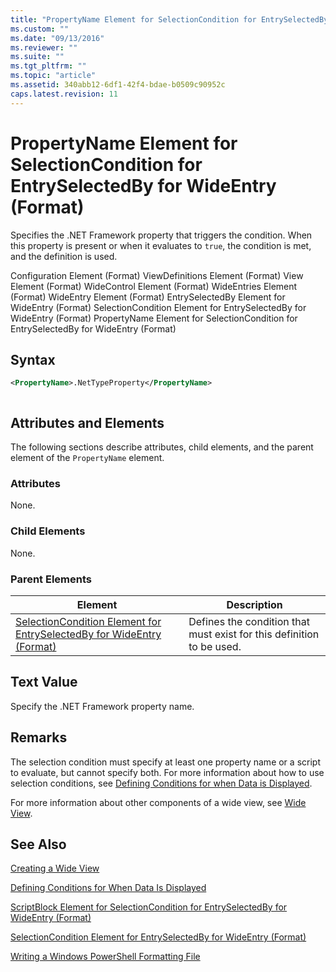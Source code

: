 ```yaml
---
title: "PropertyName Element for SelectionCondition for EntrySelectedBy for WideEntry (Format) | Microsoft Docs"
ms.custom: ""
ms.date: "09/13/2016"
ms.reviewer: ""
ms.suite: ""
ms.tgt_pltfrm: ""
ms.topic: "article"
ms.assetid: 340abb12-6df1-42f4-bdae-b0509c90952c
caps.latest.revision: 11
---
```

# PropertyName Element for SelectionCondition for EntrySelectedBy for WideEntry (Format)

Specifies the .NET Framework property that triggers the condition. When this property is present or when it evaluates to `true`, the condition is met, and the definition is used.

Configuration Element (Format)
ViewDefinitions Element (Format)
View Element (Format)
WideControl Element (Format)
WideEntries Element (Format)
WideEntry Element (Format)
EntrySelectedBy Element for WideEntry (Format)
SelectionCondition Element for EntrySelectedBy for WideEntry (Format)
PropertyName Element for SelectionCondition for EntrySelectedBy for WideEntry (Format)

## Syntax

```xml
<PropertyName>.NetTypeProperty</PropertyName>
```

```csharp

```

## Attributes and Elements

The following sections describe attributes, child elements, and the parent element of the `PropertyName` element.

### Attributes

None.

### Child Elements

None.

### Parent Elements

|Element|Description|
|-------------|-----------------|
|[SelectionCondition Element for EntrySelectedBy for WideEntry (Format)](./selectioncondition-element-for-entryselectedby-for-widecontrol-format.md)|Defines the condition that must exist for this definition to be used.|

## Text Value

Specify the .NET Framework property name.

## Remarks

The selection condition must specify at least one property name or a script to evaluate, but cannot specify both. For more information about how to use selection conditions, see [Defining Conditions for when Data is Displayed](./defining-conditions-for-displaying-data.md).

For more information about other components of a wide view, see [Wide View](./creating-a-wide-view.md).

## See Also

[Creating a Wide View](./creating-a-wide-view.md)

[Defining Conditions for When Data Is Displayed](./defining-conditions-for-displaying-data.md)

[ScriptBlock Element for SelectionCondition for EntrySelectedBy for WideEntry (Format)](./scriptblock-element-for-selectioncondition-for-entryselectedby-for-widecontrol-format.md)

[SelectionCondition Element for EntrySelectedBy for WideEntry (Format)](./selectioncondition-element-for-entryselectedby-for-widecontrol-format.md)

[Writing a Windows PowerShell Formatting File](./writing-a-windows-powershell-formatting-file.md)
